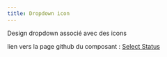 ```yaml
---
title: Dropdown icon
---
```


Design dropdown associé avec des icons

lien vers la page github du composant : [Select Status](https://github.com/tracim/tracim_lib/tree/master/src/component/Input/SelectStatus)

